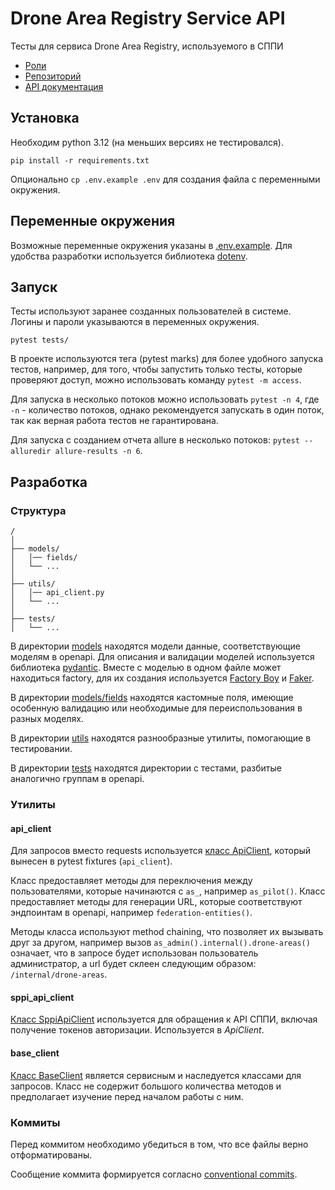 # Drone Area Registry Service API

Тесты для сервиса Drone Area Registry, используемого в СППИ

- [Роли](https://docs.google.com/spreadsheets/d/1DFgbV-dRgdI0ARPRAnqC8w505sMK-S36jFZDWbMf2GA/edit?usp=sharing)
- [Репозиторий](https://git.monitorsoft.ru/spppi/drone-area-registry)
- [API документация](https://git.monitorsoft.ru/spppi/drone-area-registry/-/blob/master/spec/v1_openapi.yaml)

## Установка

Необходим python 3.12 (на меньших версиях не тестировался).

`pip install -r requirements.txt`

Опционально `cp .env.example .env` для создания файла с переменными окружения.

## Переменные окружения

Возможные переменные окружения указаны в [.env.example](.env.example). Для удобства разработки используется 
библиотека [dotenv](https://pypi.org/project/python-dotenv/).

## Запуск

Тесты используют заранее созданных пользователей в системе. Логины и пароли указываются в переменных окружения.

`pytest tests/`

В проекте используются тега (pytest marks) для более удобного запуска тестов, например, для того, чтобы запустить только
тесты, которые проверяют доступ, можно использовать команду `pytest -m access`.

Для запуска в несколько потоков можно использовать `pytest -n 4`, где `-n` - количество потоков, однако рекомендуется
запускать в один поток, так как верная работа тестов не гарантирована.

Для запуска с созданием отчета allure в несколько потоков: `pytest --alluredir allure-results -n 6`.

## Разработка

### Структура

```text
/
│
├── models/
│   │── fields/
│   └── ...
│
├── utils/
│   │── api_client.py
│   └── ...
│
├── tests/
│   └── ...
```

В директории [models](models) находятся модели данные, соответствующие моделям в openapi. Для описания и валидации моделей 
используется библиотека [pydantic](https://docs.pydantic.dev/latest/). Вместе с моделью в одном файле может находиться 
factory, для их создания используется [Factory Boy](https://factoryboy.readthedocs.io/en/stable/) и [Faker](https://faker.readthedocs.io/en/master/).

В директории [models/fields](models/fields) находятся кастомные поля, имеющие особенную валидацию или необходимые
для переиспользования в разных моделях.

В директории [utils](utils) находятся разнообразные утилиты, помогающие в тестировании.

В директории [tests](tests) находятся директории с тестами, разбитые аналогично группам в openapi.

### Утилиты

#### api_client

Для запросов вместо requests используется [класс ApiClient](utils/api_client.py), который вынесен в pytest fixtures (`api_client`).

Класс предоставляет методы для переключения между пользователями, которые начинаются с `as_`, например `as_pilot()`.
Класс предоставляет методы для генерации URL, которые соответствуют эндпоинтам в openapi, например `federation-entities()`.

Методы класса используют method chaining, что позволяет их вызывать друг за другом, например вызов `as_admin().internal().drone-areas()`
означает, что в запросе будет использован пользователь администратор, а url будет склеен следующим образом: `/internal/drone-areas`.

#### sppi_api_client

[Класс SppiApiClient](utils/sppi_api_client.py) используется для обращения к API СППИ, включая получение токенов авторизации. 
Используется в _ApiClient_.

#### base_client

[Класс BaseClient](utils/base_client.py) является сервисным и наследуется классами для запросов. Класс не содержит большого количества
методов и предполагает изучение перед началом работы с ним.

### Коммиты

Перед коммитом необходимо убедиться в том, что все файлы верно отформатированы. 

Сообщение коммита формируется согласно [conventional commits](https://gist.github.com/qoomon/5dfcdf8eec66a051ecd85625518cfd13).
